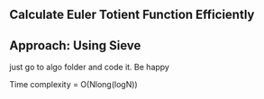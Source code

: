 ## Calculate Euler Totient Function Efficiently

## Approach: Using Sieve

just go to algo folder and code it. Be happy

Time complexity = O(Nlong(logN))